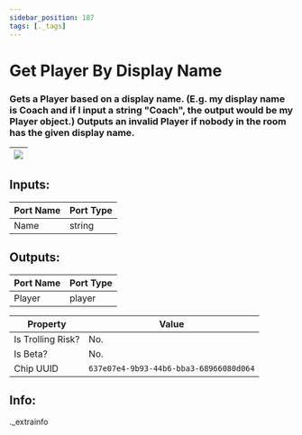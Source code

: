```yaml
---
sidebar_position: 187
tags: [._tags]
---
```


# Get Player By Display Name


### Gets a Player based on a display name. (E.g. my display name is Coach and if I input a string "Coach", the output would be my Player object.) Outputs an invalid Player if nobody in the room has the given display name.

| ![](https://images-ext-2.discordapp.net/external/MPmIaQzlEPmgGWlgi-WxBBXt0Bjv_zWPkg1y1f_sy3s/https/www.recroomcircuits.com/image/circuit/absolute-value?width=206&height=108) |
|-----|

## Inputs:
| Port Name | Port Type |
|-----------|-----------|
| Name | string |

## Outputs:
| Port Name | Port Type |
|-----------|-----------|
| Player | player | 

| Property  | Value |
|-------------------|-----------|
| Is Trolling Risk? | No. |
| Is Beta? | No. |
| Chip UUID | `637e07e4-9b93-44b6-bba3-68966080d064` |

## Info:
._extrainfo